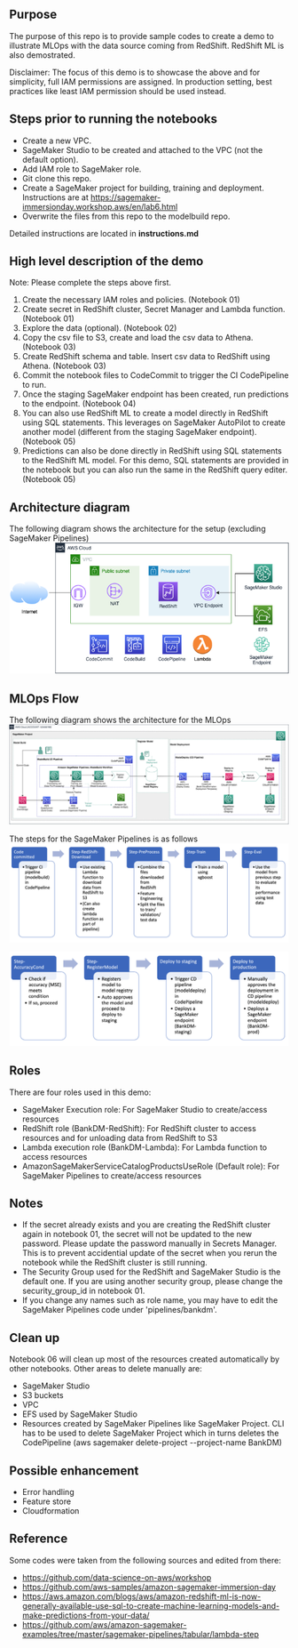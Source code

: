 ## Purpose
The purpose of this repo is to provide sample codes to create a demo to illustrate MLOps with the data source coming from RedShift. RedShift ML is also demostrated.

Disclaimer: The focus of this demo is to showcase the above and for simplicity, full IAM permissions are assigned. In production setting, best practices like least IAM permission should be used instead.  


## Steps prior to running the notebooks
- Create a new VPC.
- SageMaker Studio to be created and attached to the VPC (not the default option). 
- Add IAM role to SageMaker role.
- Git clone this repo.
- Create a SageMaker project for building, training and deployment. Instructions are at https://sagemaker-immersionday.workshop.aws/en/lab6.html
- Overwrite the files from this repo to the modelbuild repo.

Detailed instructions are located in **instructions.md**


## High level description of the demo
Note: Please complete the steps above first.

1. Create the necessary IAM roles and policies. (Notebook 01)
2. Create secret in RedShift cluster, Secret Manager and Lambda function. (Notebook 01)
3. Explore the data (optional). (Notebook 02)
4. Copy the csv file to S3, create and load the csv data to Athena. (Notebook 03)
5. Create RedShift schema and table. Insert csv data to RedShift using Athena. (Notebook 03)
6. Commit the notebook files to CodeCommit to trigger the CI CodePipeline to run.
7. Once the staging SageMaker endpoint has been created, run predictions to the endpoint. (Notebook 04)
8. You can also use RedShift ML to create a model directly in RedShift using SQL statements. This leverages on SageMaker AutoPilot to create another model (different from the staging SageMaker endpoint). (Notebook 05)
9. Predictions can also be done directly in RedShift using SQL statements to the RedShift ML model. For this demo, SQL statements are provided in the notebook but you can also run the same in the RedShift query editer. (Notebook 05)


## Architecture diagram 

The following diagram shows the architecture for the setup (excluding SageMaker Pipelines)
![diagram](img/diagram1.png)


## MLOps Flow

The following diagram shows the architecture for the MLOps
![pipeline](img/pipeline1.png)

The steps for the SageMaker Pipelines is as follows
![pipeline](img/pipeline2.png)

![pipeline](img/pipeline3.png)


## Roles
There are four roles used in this demo:
- SageMaker Execution role: For SageMaker Studio to create/access resources
- RedShift role (BankDM-RedShift): For RedShift cluster to access resources and for unloading data from RedShift to S3
- Lambda execution role (BankDM-Lambda): For Lambda function to access resources
- AmazonSageMakerServiceCatalogProductsUseRole (Default role): For SageMaker Pipelines to create/access resources


## Notes
- If the secret already exists and you are creating the RedShift cluster again in notebook 01, the secret will not be updated to the new password. Please update the password manually in Secrets Manager. This is to prevent accidential update of the secret when you rerun the notebook while the RedShift cluster is still running. 
- The Security Group used for the RedShift and SageMaker Studio is the default one. If you are using another security group, please change the security_group_id in notebook 01.
- If you change any names such as role name, you may have to edit the SageMaker Pipelines code under 'pipelines/bankdm'.

## Clean up
Notebook 06 will clean up most of the resources created automatically by other notebooks. Other areas to delete manually are:
- SageMaker Studio
- S3 buckets
- VPC
- EFS used by SageMaker Studio
- Resources created by SageMaker Pipelines like SageMaker Project. CLI has to be used to delete SageMaker Project which in turns deletes the CodePipeline (aws sagemaker delete-project --project-name BankDM)


## Possible enhancement
- Error handling
- Feature store
- Cloudformation


## Reference
Some codes were taken from the following sources and edited from there:
- https://github.com/data-science-on-aws/workshop
- https://github.com/aws-samples/amazon-sagemaker-immersion-day
- https://aws.amazon.com/blogs/aws/amazon-redshift-ml-is-now-generally-available-use-sql-to-create-machine-learning-models-and-make-predictions-from-your-data/
- https://github.com/aws/amazon-sagemaker-examples/tree/master/sagemaker-pipelines/tabular/lambda-step